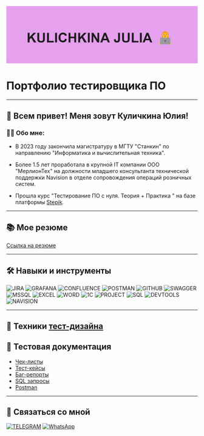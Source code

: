 ![Header](https://github.com/kulichkinayuliya/kulichkinayuliya/blob/main/header.png)
# Портфолио тестировщика ПО 

---

## 👋 Всем привет! Меня зовут Куличкина Юлия!
### 👩‍💻 Обо мне:
* В 2023 году закончила магистратуру в МГТУ "Станкин" по направлению "Информатика и вычислительная техника".
  
* Более 1.5 лет проработала в крупной IT компании ООО "МерлионТех" на должности младшего консультанта технической поддержки Navision в отделе сопровождения операций розничных систем.
  
* Прошла курс "Тестирование ПО с нуля. Теория + Практика " на базе платформы [Stepik](https://stepik.org/course/171826/syllabus).
  
---

## 📚 Мое резюме
[Ссылка на резюме]()

---

## 🛠️ Навыки и инструменты
![JIRA](https://img.shields.io/badge/-JIRA-111111?style=for-the-badge&logo=jira&logoColor=1b76f1)
![GRAFANA](https://img.shields.io/badge/-GRAFANA-111111?style=for-the-badge&logo=grafana&logoColor=f26928)
![CONFLUENCE](https://img.shields.io/badge/-CONFLUENCE-111111?style=for-the-badge&logo=confluence&logoColor=214e82)
![POSTMAN](https://img.shields.io/badge/-POSTMAN-111111?style=for-the-badge&logo=postman&logoColor=fe6c37)
![GITHUB](https://img.shields.io/badge/-GITHUB-111111?style=for-the-badge&logo=github&logoColor=ffffff)
![SWAGGER](https://img.shields.io/badge/-SWAGGER-111111?style=for-the-badge&logo=swagger&logoColor=6d9803)
![MSSQL](https://img.shields.io/badge/-MSSQL-111111?style=for-the-badge&logo=MicrosoftSQLServer&logoColor=da5150)
![EXCEL](https://img.shields.io/badge/-EXCEL-111111?style=for-the-badge&logo=MicrosoftExcel&logoColor=21a463)
![WORD](https://img.shields.io/badge/-WORD-111111?style=for-the-badge&logo=MicrosoftWord&logoColor=2a7cd2)
![1C](https://img.shields.io/badge/-1C-111111?style=for-the-badge&logo=1Ccompany)
![PROJECT](https://img.shields.io/badge/-PROJECT-111111?style=for-the-badge&logo=MicrosoftProject&logoColor=2a7cd2)
![SQL](https://img.shields.io/badge/-SQL-111111?style=for-the-badge&logo=sql&logoColor=2056c8)
![DEVTOOLS](https://img.shields.io/badge/-DEVTOOLS-111111?style=for-the-badge&logo=devtools)
![NAVISION](https://img.shields.io/badge/-NAVISION-111111?style=for-the-badge&logo=MicrosoftDynamicsNAV)

---
## 📝 Техники [тест-дизайна](https://github.com/kulichkinayuliya/Test-Design/tree/main)

## 📁 Тестовая документация

* [Чек-листы]()
* [Тест-кейсы]()
* [Баг-репорты]()
* [SQL запросы]()
* [Postman]()
  
---

## 📱 Связаться со мной
[![TELEGRAM](https://img.shields.io/badge/-Telegram-111111?style=for-the-badge&logo=telegram&logoColor=27A0D9)](https://t.me/yuliakln)
[![WhatsApp](https://img.shields.io/badge/-WhatsApp-111111?style=for-the-badge&logo=whatsapp&logoColor=3ec350)](https://wa.me/79106939047)

